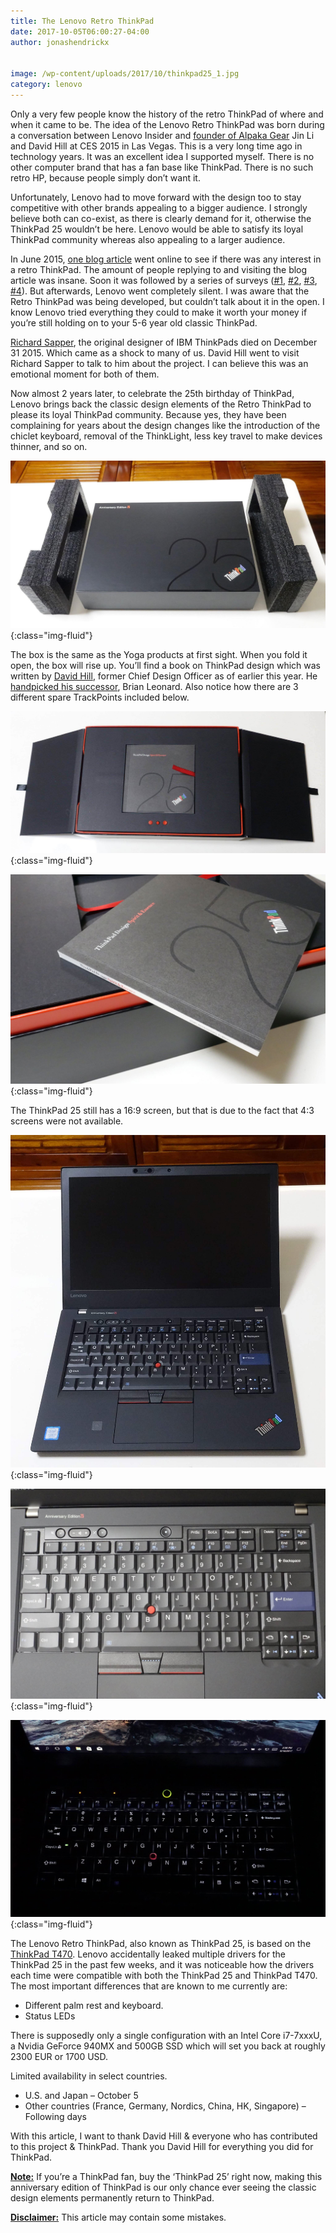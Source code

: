 ```yaml
---
title: The Lenovo Retro ThinkPad
date: 2017-10-05T06:00:27-04:00
author: jonashendrickx


image: /wp-content/uploads/2017/10/thinkpad25_1.jpg
category: lenovo
---
```

Only a very few people know the history of the retro ThinkPad of where and when it came to be. The idea of the Lenovo Retro ThinkPad was born during a conversation between Lenovo Insider and <a href="http://alpakagear.com/" target="_blank" rel="noopener">founder of Alpaka Gear</a> Jin Li and David Hill at CES 2015 in Las Vegas. This is a very long time ago in technology years. It was an excellent idea I supported myself. There is no other computer brand that has a fan base like ThinkPad. There is no such retro HP, because people simply don&#8217;t want it.

Unfortunately, Lenovo had to move forward with the design too to stay competitive with other brands appealing to a bigger audience. I strongly believe both can co-exist, as there is clearly demand for it, otherwise the ThinkPad 25 wouldn&#8217;t be here. Lenovo would be able to satisfy its loyal ThinkPad community whereas also appealing to a larger audience.

In June 2015, <a href="http://blog.lenovo.com/en/blog/retro-thinkpad-time-machine" target="_blank" rel="noopener">one blog article</a> went online to see if there was any interest in a retro ThinkPad. The amount of people replying to and visiting the blog article was insane. Soon it was followed by a series of surveys (<a href="http://blog.lenovo.com/en/blog/retro-thinkpad-survey-keyboard" target="_blank" rel="noopener">#1</a>, <a href="http://blog.lenovo.com/en/blog/retro-thinkpad-survey-2-displays-keyboard" target="_blank" rel="noopener">#2</a>, <a href="http://blog.lenovo.com/en/blog/retro-thinkpad-survey-3-whats-under-the-hood" target="_blank" rel="noopener">#3</a>, <a href="http://blog.lenovo.com/en/blog/retro-thinkpad-survey-4-miscellaneous" target="_blank" rel="noopener">#4</a>). But afterwards, Lenovo went completely silent. I was aware that the Retro ThinkPad was being developed, but couldn&#8217;t talk about it in the open. I know Lenovo tried everything they could to make it worth your money if you&#8217;re still holding on to your 5-6 year old classic ThinkPad.

<a href="http://blog.lenovo.com/en/blog/richard-sapper-the-origins-of-the-thinkpad-keyboard" target="_blank" rel="noopener">Richard Sapper</a>, the original designer of IBM ThinkPads died on December 31 2015. Which came as a shock to many of us. David Hill went to visit Richard Sapper to talk to him about the project. I can believe this was an emotional moment for both of them.

Now almost 2 years later, to celebrate the 25th birthday of ThinkPad, Lenovo brings back the classic design elements of the Retro ThinkPad to please its loyal ThinkPad community. Because yes, they have been complaining for years about the design changes like the introduction of the chiclet keyboard, removal of the ThinkLight, less key travel to make devices thinner, and so on.

![ThinkPad 25](/assets/img/posts/2017/10/thinkpad25_6.jpg){:class="img-fluid"}

The box is the same as the Yoga products at first sight. When you fold it open, the box will rise up. You&#8217;ll find a book on ThinkPad design which was written by <a href="http://www.dwhilldesign.com" target="_blank" rel="noopener">David Hill</a>, former Chief Design Officer as of earlier this year. He <a href="http://blog.lenovo.com/en/blog/rewiring/" target="_blank" rel="noopener">handpicked his successor</a>, Brian Leonard. Also notice how there are 3 different spare TrackPoints included below.

![ThinkPad 25](/assets/img/posts/2017/10/thinkpad25_8.jpg){:class="img-fluid"}

![ThinkPad 25](/assets/img/posts/2017/10/thinkpad25_5.jpg){:class="img-fluid"}

The ThinkPad 25 still has a 16:9 screen, but that is due to the fact that 4:3 screens were not available.

![ThinkPad 25](/assets/img/posts/2017/10/thinkpad25_2.jpg){:class="img-fluid"}

![ThinkPad 25](/assets/img/posts/2017/10/thinkpad25_3.jpg){:class="img-fluid"}

![ThinkPad 25](/assets/img/posts/2017/10/thinkpad25_7.jpg){:class="img-fluid"}

The Lenovo Retro ThinkPad, also known as ThinkPad 25, is based on the <a href="https://www.notebookcheck.net/Lenovo-ThinkPad-T470-Core-i5-Full-HD-Notebook-Review.198130.0.html" target="_blank" rel="noopener">ThinkPad T470</a>. Lenovo accidentally leaked multiple drivers for the ThinkPad 25 in the past few weeks, and it was noticeable how the drivers each time were compatible with both the ThinkPad 25 and ThinkPad T470. The most important differences that are known to me currently are:

  * Different palm rest and keyboard.
  * Status LEDs

There is supposedly only a single configuration with an Intel Core i7-7xxxU, a Nvidia GeForce 940MX and 500GB SSD which will set you back at roughly 2300 EUR or 1700 USD.

Limited availability in select countries.

  * U.S. and Japan &#8211; October 5
  * Other countries (France, Germany, Nordics, China, HK, Singapore) &#8211; Following days

With this article, I want to thank David Hill & everyone who has contributed to this project & ThinkPad. Thank you David Hill for everything you did for ThinkPad.

<span style="text-decoration: underline;"><strong>Note:</strong></span> If you&#8217;re a ThinkPad fan, buy the &#8216;ThinkPad 25&#8217; right now, making this anniversary edition of ThinkPad is our only chance ever seeing the classic design elements permanently return to ThinkPad.

**<span style="text-decoration: underline;">Disclaimer:</span>** This article may contain some mistakes.